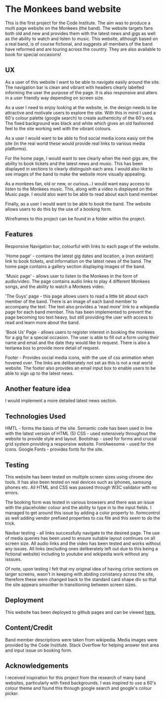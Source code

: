# The Monkees band website

This is the first project for the Code Institute. The aim was to produce a multi page website on the Monkees (the band).
The website targets fans both old and new and provides them with the latest news and gigs as well as the ability to watch and listen to music.
This website, although based on a real band, is of course fictional, and suggests all members of the band have reformed and are touring across
the country. They are also available to book for special occasions! 

## UX

As a user of this website I want to be able to navigate easily around the site. The navigation bar is clean and vibrant with headers 
clearly labelled informing the user the purpose of the page. It is also responsive and alters in a user friendly way depending on screen size.

As a user I need to enjoy looking at the website, ie. the design needs to be attractive and motivate users to explore the site. With this in
mind I used a 60's colour palette (google search) to create authenticity of the 60's era. The fixed background was black and white which
gives an old fashioned feel to the site working well with the vibrant colours.

As a user I would want to be able to find social media icons easiy ont the site (in the real world these would provide real links to various media platforms).

For the home page, I would want to see clearly when the next gigs are, the ability to book tickets and the latest news and music. This
has been displayed in sections to clearly distinguish each area. I would also like to see images of the band to make the website more visually appealing.

As a monkees fan, old or new, or curious...I would want easy access to listen to the Monkees music. This, along with a video is displayed on the Music page.
I would also want to be able to read about each band member.

Finally, as a user I would want to be able to book the band. The website allows users to do this by the use of a booking form.


Wireframes to this project can be found in a folder within the project. 


## Features

Responsive Navigation bar, colourful with links to each page of the website. 

'Home page' - contains the latest gig dates and location, a (non existant) link to book tickets, and information on the latest news of the band.
The home page contains a gallery section displaying images of the band.

'Music page' - allows user to listen to the Monkees in the form of audio/video. The page contains audio links to play 4 different Monkees songs, and the ability to watch a Monkees video.

'The Guys' page - this page allows users to read a little bit about each member of the band. There is an image of each band member to accompany the text. The text also
provides a 'read more' link to a wikipedia page for each band member. This has been implemented to prevent the page becoming too text heavy, 
but still providing the user with access to read and learn more about the band.

'Book Us' Page - allows users to register interest in booking the monkees for a gig for a special occasion. The user is able to fill out a form 
using their name and email and the date they would like to request. There is also a textarea box to provide more detail of request. 

Footer - Provides social media icons, with the use of css animation when hovered over. The links are deliberately not set as this is not a real world website.
The footer also provides an email input box to enable users to be able to sign up to the latest news.


## Another feature idea

I would implement a more detailed latest news section. 

## Technologies Used

HMTL - forms the basis of the site. Semantic code has been used in line with the latest version of HTML (5)
CSS - used extensively throughout the website to provide style and layout.
Bootstrap - used for forms and crucial grid system providing a responsive website.
FontAwesome - used for the icons.
Google Fonts - provides fonts for the site.

## Testing

This website has been tested on multiple screen sizes using chrome dev tools. It has also been tested on real devices such as iphones, samsung phones etc. 
All HTML and CSS was passed through W3C validator with no errors. 

The booking form was tested in various browsers and there was an issue with the placeholder colour and the ability to type in to the input fields. I managed
to get around this issue by adding a color property to .formcontrol as well adding vendor prefixed properties to css file and this seem to do the trick.

Navbar testing - all links successfully navigate to the desired page.
The use of media queries has been used to ensure suitable layout continues on all screen size.
All audio links and the video has been tested and works without any issues.
All links (excluding ones deliberately left out due to this being a fictional website) including to youtube and wikipedia work without any isssues. 

Of note, upon testing I felt that my original idea of having cirlce sections on larger screens, wasn't in keeping with abiding conistancy across the site, therefore
these were changed back to the standard card shape div so that the site appears smoother in transitioning between screen sizes. 

## Deployment

This website has been deployed to github pages and can be viewed <a href="https://caputocode.github.io/the-monkees-website/">here.</a>

## Content/Credit

Band member descriptions were taken from wikipedia.
Media images were provided by the Code Institute.
Stack Overflow for helping answer text area and input issue on booking form.

## Acknowledgements

I received inspiration for this project from the research of many band websites, particularly with fixed backgrounds.
I was inspired to use a 60's colour theme and found this through google search and google's colour picker. 